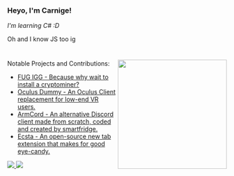 ### Heyo, I'm Carnige!

*I'm learning C# :D*

Oh and I know JS too ig

<h1></h1>

<a href="https://ko-fi.com/kckarnige">
  <img align="right" src="https://user-images.githubusercontent.com/32397453/236360066-5ea41c8a-6748-4b10-b9d9-4057ef52dab1.png" width="250px" />
</a>

Notable Projects and Contributions:
- [FUG IGG - Because why wait to install a cryptominer?](https://gist.github.com/kckarnige/6dfff1025b5da69399c26957ee47b445)
- [Oculus Dummy - An Oculus Client replacement for low-end VR users.](https://github.com/kckarnige/OculusDummy)
- [ArmCord - An alternative Discord client made from scratch, coded and created by smartfridge.](https://github.com/ArmCord/ArmCord)
- [Ecsta - An open-source new tab extension that makes for good eye-candy.](https://github.com/kckarnige/EcstaTab)

<a href="https://discord.com/users/634168893644210186">
<img src="https://lanyard.kyrie25.me/api/634168893644210186?bg=1a1c1f&borderRadius=8px&gradient=aaaaaa&hideDiscrim=true&globalName=true&idleMessage=Bored..&useDisplayName=true">
</a>


<a href="https://github.com/anuraghazra/github-readme-stats">
<img src="https://github-readme-stats.vercel.app/api/top-langs/?username=kckarnige&bg_color=1a1c1f&hide_border=true&theme=dark&border_radius=8px&layout=compact&hide=powershell,lua,c%2B%2B,makefile">
</a>
